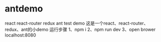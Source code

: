 # antdemo
react react-router redux ant test demo
这是一个react、react-router、redux、ant的小demo
运行步骤
1、npm i 
2、npm run dev
3、open brower localhost:8080